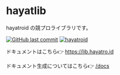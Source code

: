 # hayatlib
hayatroid の競プロライブラリです。

[![GitHub last commit](https://img.shields.io/github/last-commit/hayatroid/hayatlib?path=src&label=last%20commit%20to%20%2Fsrc)](https://github.com/hayatroid/hayatlib/tree/main/src)
[![hayatroid](https://img.shields.io/endpoint?url=https%3A%2F%2Fatcoder-badges.now.sh%2Fapi%2Fatcoder%2Fjson%2Fhayatroid)](https://atcoder.jp/users/hayatroid)

ドキュメントはこちら👉 https://lib.hayatro.id

ドキュメント生成についてはこちら👉 [/docs](/docs/README.md)
